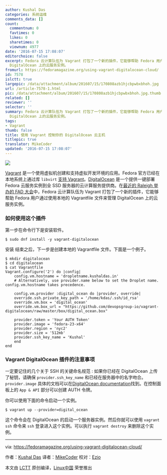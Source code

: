 ```yaml
---
author: Kushal Das
categories: 系统运维
comments_data: []
count:
  commentnum: 0
  favtimes: 0
  likes: 0
  sharetimes: 0
  viewnum: 4977
date: '2016-07-15 17:08:07'
editorchoice: false
excerpt: Fedora 云计算队伍为 Vagrant 打包了一个新的插件，它能够帮助 Fedora 用户通过使用本地的 Vagrantfile 文件来管理
  DigitalOcean 上的云服务实例。
fromurl: https://fedoramagazine.org/using-vagrant-digitalocean-cloud/
id: 7578
islctt: true
largepic: /data/attachment/album/201607/15/170808azb1hjcbpwbxbhoh.jpg
url: /article-7578-1.html
pic: /data/attachment/album/201607/15/170808azb1hjcbpwbxbhoh.jpg.thumb.jpg
related: []
reviewer: ''
selector: ''
summary: Fedora 云计算队伍为 Vagrant 打包了一个新的插件，它能够帮助 Fedora 用户通过使用本地的 Vagrantfile 文件来管理
  DigitalOcean 上的云服务实例。
tags:
- Vagrant
thumb: false
title: 使用 Vagrant 控制你的 DigitalOcean 云主机
titlepic: true
translator: MikeCoder
updated: '2016-07-15 17:08:07'
---
```


![](/data/attachment/album/201607/15/170808azb1hjcbpwbxbhoh.jpg)


[Vagrant](https://www.vagrantup.com/) 是一个使用虚拟机创建和支持虚拟开发环境的应用。Fedora 官方已经在本地系统上通过库 `libvirt` [支持 Vagrant](https://fedoramagazine.org/running-vagrant-fedora-22/)。[DigitalOcean](https://www.digitalocean.com/) 是一个提供一键部署 Fedora 云服务实例到全 SSD 服务器的云计算服务提供商。在[最近的 Raleigh 举办的 FAD 大会](https://communityblog.fedoraproject.org/fedora-cloud-fad-2016/)中，Fedora 云计算队伍为 Vagrant 打包了一个新的插件，它能够帮助 Fedora 用户通过使用本地的 Vagrantfile 文件来管理 DigitalOcean 上的云服务实例。


### 如何使用这个插件


第一步在命令行下是安装软件。



```
$ sudo dnf install -y vagrant-digitalocean

```

安装 结束之后，下一步是创建本地的 Vagrantfile 文件。下面是一个例子。



```
$ mkdir digitalocean
$ cd digitalocean
$ cat Vagrantfile
Vagrant.configure('2') do |config|
    config.vm.hostname = 'dropletname.kushaldas.in'
    # Alternatively, use provider.name below to set the Droplet name. config.vm.hostname takes precedence.

    config.vm.provider :digital_ocean do |provider, override|
    override.ssh.private_key_path = '/home/kdas/.ssh/id_rsa'
    override.vm.box = 'digital_ocean'
    override.vm.box_url = "https://github.com/devopsgroup-io/vagrant-   digitalocean/raw/master/box/digital_ocean.box"

    provider.token = 'Your AUTH Token'
    provider.image = 'fedora-23-x64'
    provider.region = 'nyc2'
    provider.size = '512mb'
    provider.ssh_key_name = 'Kushal'
    end
end

```

### Vagrant DigitalOcean 插件的注意事项


一定要记住的几个关于 SSH 的关键命名规范 : 如果你已经在 DigitalOcean 上传了秘钥，请确保 `provider.ssh_key_name` 和已经在服务器中的名字吻合。 `provider.image` 具体的文档可以在[DigitalOcean documentation](https://developers.digitalocean.com/documentation/v2/#create-a-new-droplet)找到。在控制面板上的 `App & API` 部分可以创建 AUTH 令牌。


你可以使用下面的命令启动一个实例。



```
$ vagrant up --provider=digital_ocean

```

这个命令会在 DigitalOcean 的启动一个服务器实例。然后你就可以使用 `vagrant ssh` 命令来 `ssh` 登录进入这个实例。可以执行 `vagrant destroy` 来删除这个实例。




---


via: <https://fedoramagazine.org/using-vagrant-digitalocean-cloud/>


作者：[Kushal Das](http://kushal.id.fedoraproject.org/) 译者：[MikeCoder](https://github.com/MikeCoder) 校对：[Ezio](https://github.com/oska874)


本文由 [LCTT](https://github.com/LCTT/TranslateProject) 原创编译，[Linux中国](https://linux.cn/) 荣誉推出
